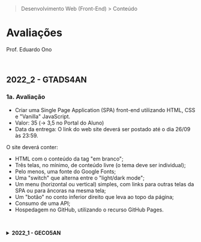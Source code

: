 > Desenvolvimento Web (Front-End) > Conteúdo

# Avaliações

Prof. Eduardo Ono

<br>

## 2022_2 - GTADS4AN

### 1a. Avaliação

- Criar uma Single Page Application (SPA) front-end utilizando HTML, CSS e "Vanilla" JavaScript.
- Valor: 35 (-> 3,5 no Portal do Aluno)
- Data da entrega: O link do web site deverá ser postado até o dia 26/09 às 23:59.

O site deverá conter:

- HTML com o conteúdo da tag <body> "em branco";
- Três telas, no mínimo, de conteúdo livre (o tema deve ser individual);
- Pelo menos, uma fonte do Google Fonts;
- Uma "switch" que alterna entre o "light/dark mode";
- Um menu (horizontal ou vertical) simples, com links para outras telas da SPA ou para âncoras na mesma tela;
- Um "botão" no conto inferior direito que leva ao topo da página;
- Consumo de uma API;
- Hospedagem no GitHub, utilizando o recurso GitHub Pages.

&nbsp;

<details>
<summary>
    <strong>2022_1 - GECO5AN</strong>
</summary>
<section markdown="1">

__1a. Avaliação__

* Desenvolver um web site responsivo utilizando HTML, CSS e JavaScript, cujo conteúdo deverá ser condizente com o tema do Projeto Integrador.

* Hospedar o web site no GitHub, utilizando o recurso GitHub Pages.

* O web site poderá ser elaborado em grupo, desde que o grupo seja o mesmo do Projeto Integrador.

* Quem não cursa a disciplina Projeto Integrador deverá elaborar o web site individualmente, como tema de livre escolha.

* Enviar o link da homepage no AVA até o dia 13/04. Apenas um link por grupo, fornecendo o nome e RA dos integrantes. do grupo.

* O web site deverá conter:

    * Um "switch" que alterna entre os modos Light/Dart.

    * Um menu (horizontal ou vertical) simples, com links para outras páginas ou para âncoras na mesma página.

    * Um "botão" no canto inferior direito que leva ao topo da página.

    * Consumo de uma API.

</section>
</details>
